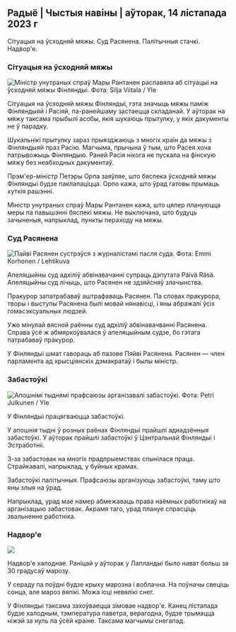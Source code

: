 ## Радыё \| Чыстыя навіны \| аўторак, 14 лістапада 2023 г

Сітуацыя на ўсходняй мяжы. Суд Расянена. Палітычныя стачкі. Надвор'е.

### Сітуацыя на ўсходняй мяжы

![Міністр унутраных спраў Мары Рантанен распавяла аб сітуацыі на ўсходняй мяжы Фінляндыі. Фота: Silja Viitala / Yle](https://images.cdn.yle.fi/image/upload/c_crop,h_2035,w_3619,x_0,y_102/ar_1.7777777777777777,c_fill,g_faces,h_675,w_1200/dpr_1.0/q_auto:eco/f_auto/fl_lossy/v1699539222/39-1186974652d2d84065b6)

Сітуацыя на ўсходняй мяжы Фінляндыі, гэта значыць мяжы паміж Фінляндыяй і Расіяй, па-ранейшаму застаецца складанай. У аўторак на мяжу таксама прыбылі асобы, якія шукаюць прытулку, у якіх дакументы не ў парадку.

Шукальнікі прытулку зараз прыязджаюць з многіх краін да мяжы з Фінляндыяй праз Расію. Магчыма, прычына ў тым, што Расея хоча патрывожыць Фінляндыю. Раней Расія нікога не пускала на фінскую мяжу без неабходных дакументаў.

Прэм'ер-міністр Петэры Орпа заяўляе, што бяспека ўсходняй мяжы Фінляндыі будзе паклапаціцца. Орпо кажа, што ўрад гатовы прымаць хуткія рашэнні.

Міністр унутраных спраў Мары Рантанен кажа, што цяпер плануюцца меры па павышэнні бяспекі мяжы. Не выключана, што будуць зачыненыя, напрыклад, пункты пераходу на мяжы.

### Суд Расянена

![Пайві Расянен сустрэўся з журналістамі пасля суда. Фота: Emmi Korhonen / Lehtikuva](https://images.cdn.yle.fi/image/upload/c_crop,h_2874,w_5110,x_10,y_131/ar_1.7777777777777777,c_fill,g_faces,h_675,w_1200/dpr_1.0/q_auto:eco/f_auto/fl_lossy/v1699970382/39-1200146655334491cf27)

Апеляцыйны суд адхіліў абвінавачанні супраць дэпутата Päivä Räsä. Апеляцыйны суд лічыць, што Расянен не здзяйсняў злачынства.

Пракурор запатрабаваў аштрафаваць Расянен. Па словах пракурора, творы і выступы Расянена былі мовай нянавісці, і яны абражалі ўсіх гомасэксуальных людзей.

Ужо мінулай вясной раённы суд адхіліў абвінавачванні Расянена. Справа ўсё ж абмяркоўвалася ў апеляцыйным судзе, бо гэтага патрабаваў пракурор.

У Фінляндыі шмат гавораць аб пазове Пяйві Расянена. Расянен — член парламента ад хрысціянскіх дэмакратаў і былы міністр.

### Забастоўкі

![Апошнімі тыднямі прафсаюзы арганізавалі забастоўкі. Фота: Petri Julkunen / Yle ](https://images.cdn.yle.fi/image/upload/c_crop,h_2268,w_4031,x_0,y_79/ar_1.7777777777777777,c_fill,g_faces,h_675,w_1200/dpr_1.0/q_auto:eco/f_auto/fl_lossy/v1699516057/39-1197941654c8e0786a42)

У Фінляндыі працягваюцца забастоўкі.

У апошнія тыдні ў розных раёнах Фінляндыі прайшлі аднадзённыя забастоўкі. У аўторак прайшлі забастоўкі ў Цэнтральнай Фінляндыі і Эстработніі.

З-за забастовак на многіх прадпрыемствах спынілася праца. Страйкавалі, напрыклад, у буйных крамах.

Забастоўкі палітычныя. Прафсаюзы арганізуюць забастоўкі, таму што яны злыя на ўрад.

Напрыклад, урад мае намер абмежаваць права наёмных работнікаў на арганізацыю забастовак. Акрамя таго, урад плануе спрасціць звальненне работніка.

### Надвор'е

![](https://images.cdn.yle.fi/image/upload/c_crop,h_1080,w_1919,x_0,y_0/ar_1.7777777777777777,c_fill,g_faces,h_675,w_1200/dpr_1.0/q_auto:eco/f_auto/fl_lossy/v1699978341/39-120060665539c47bcdf6)

Надвор'е халоднае. Раніцай у аўторак у Лапландыі было нават больш за 30 градусаў марозу.

У сераду па поўдні будзе крыху марозна і воблачна. На поўначы свеціць сонца, але мароз вялікі. Можа ісці невялікі снег.

У Фінляндыі таксама захоўваецца зімовае надвор'е. Канец лістапада будзе халодным, тэмпература паветра, верагодна, будзе трымацца ніжэй за нуль па ўсёй краіне. Таксама магчымы снегапад.